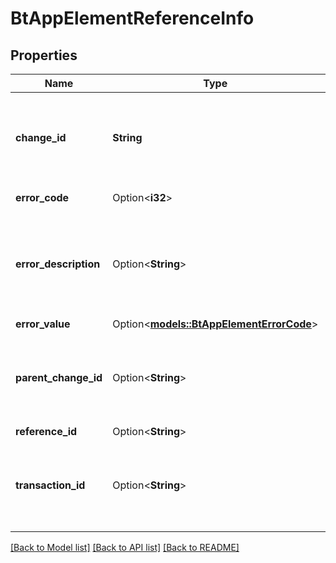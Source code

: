 # BtAppElementReferenceInfo

## Properties

Name | Type | Description | Notes
------------ | ------------- | ------------- | -------------
**change_id** | **String** | The latest change id for the element, after the edit was committed. | 
**error_code** | Option<**i32**> | `0: OK (healthy) | 1: INFO | 2: WARNING | 3: ERROR (dangling or view generation call failed) | 4: UNKNOWN` | [optional]
**error_description** | Option<**String**> | A human-readable value for the error that occurred, if one occurred. | [optional]
**error_value** | Option<[**models::BtAppElementErrorCode**](BTAppElementErrorCode.md)> |  | [optional]
**parent_change_id** | Option<**String**> | The latest change id for the element, before the edit was made. | [optional]
**reference_id** | Option<**String**> |  | [optional]
**transaction_id** | Option<**String**> | The id of the transaction in which the edit was applied. | [optional]

[[Back to Model list]](../README.md#documentation-for-models) [[Back to API list]](../README.md#documentation-for-api-endpoints) [[Back to README]](../README.md)


